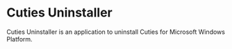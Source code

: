 Cuties Uninstaller
==================
Cuties Uninstaller is an application to uninstall Cuties for Microsoft Windows Platform.


